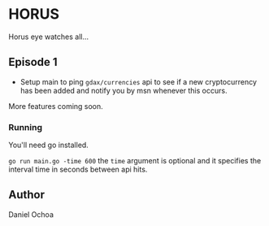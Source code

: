 # HORUS

Horus eye watches all...

## Episode 1

 - Setup main to ping `gdax/currencies` api to see if a new cryptocurrency has been added and notify you by msn
     whenever this occurs.

More features coming soon.

### Running

You'll need go installed.

`go run main.go -time 600`
the `time` argument is optional and it specifies the interval time in seconds between api hits.

## Author

Daniel Ochoa
